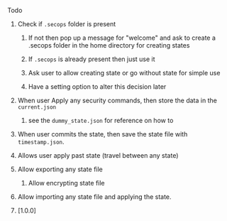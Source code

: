 Todo

1. Check if `.secops` folder is present

   1. If not then pop up a message for "welcome" and ask to create a .secops folder in the home directory for creating states

   2. If `.secops` is already present then just use it

   3. Ask user to allow creating state or go without state for simple use

   4. Have a setting option to alter this decision later

2. When user Apply any security commands, then store the data in the `current.json`

   1. see the `dummy_state.json` for reference on how to

3. When user commits the state, then save the state file with `timestamp.json`.

4. Allows user apply past state (travel between any state)

5. Allow exporting any state file

   1. Allow encrypting state file

6. Allow importing any state file and applying the state.

7. [1.0.0]
